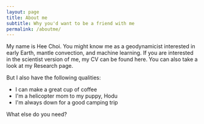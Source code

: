 ```yaml
---
layout: page
title: About me
subtitle: Why you'd want to be a friend with me
permalink: /aboutme/
---
```


My name is Hee Choi. You might know me as a geodynamicist interested in early Earth, mantle convection, and machine learning. If you are interested in the scientist version of me, my CV can be found here. You can also take a look at my Research page.

But I also have the following qualities:

- I can make a great cup of coffee
- I'm a helicopter mom to my puppy, Hodu
- I'm always down for a good camping trip

What else do you need?

